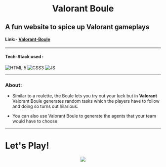 <h1 align=center>Valorant Boule </h1>


A fun website to spice up Valorant gameplays
---
#### Link:- [Valorant-Boule](https://yash-rajsingh.github.io/Valorant-Boule/)
---
#### Tech-Stack used :
  ![HTML 5](https://img.shields.io/badge/HTML5-E34F26?style=for-the-badge&logo=html5&logoColor=white)
  ![CSS3](https://img.shields.io/badge/CSS3-1572B6?style=for-the-badge&logo=css3&logoColor=white)
  ![JS](https://img.shields.io/badge/JavaScript-323330?style=for-the-badge&logo=javascript&logoColor=F7DF1E)
  
---
### About:
* Similar to a roulette, the Boule lets you try out your luck but in <strong>Valorant</strong>
Valorant Boule generates random tasks which the players have to follow and doing so turns out hilarious.

* You can also use Valorant Boule to generate the agents that your team would have to choose

---
# Let's Play!

<center>
<img src="https://user-images.githubusercontent.com/85413348/145143464-b5e48f1e-5716-4f24-9c07-1fc233788cb4.jpg">
</center>
